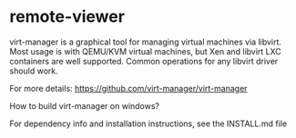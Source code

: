 # remote-viewer
virt-manager is a graphical tool for managing virtual machines via libvirt. Most usage is with QEMU/KVM virtual machines, but Xen and libvirt LXC containers are well supported. Common operations for any libvirt driver should work.

For more details: https://github.com/virt-manager/virt-manager

How to build virt-manager on windows?

For dependency info and installation instructions, see the INSTALL.md file

